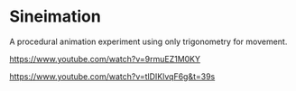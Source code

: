 # Sineimation
A procedural animation experiment using only trigonometry for movement.

https://www.youtube.com/watch?v=9rmuEZ1M0KY

https://www.youtube.com/watch?v=tlDIKlvqF6g&t=39s
